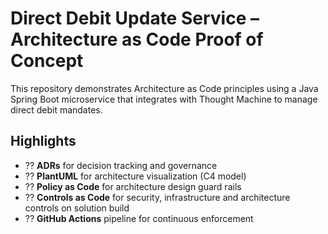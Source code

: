 # Direct Debit Update Service – Architecture as Code Proof of Concept

This repository demonstrates Architecture as Code principles using a Java Spring Boot microservice that integrates with Thought Machine to manage direct debit mandates.

## Highlights
- ?? **ADRs** for decision tracking and governance
- ?? **PlantUML** for architecture visualization (C4 model)
- ?? **Policy as Code** for architecture design guard rails  
- ?? **Controls as Code** for security, infrastructure and architecture controls on solution build
- ?? **GitHub Actions** pipeline for continuous enforcement
